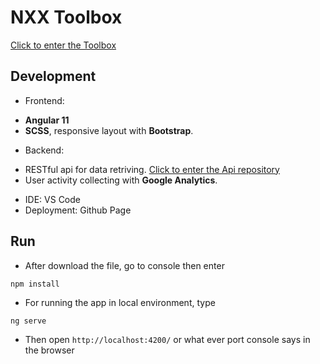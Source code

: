 # NXX Toolbox
[Click to enter the Toolbox](https://aleafwolf.github.io/NXX-Toolbox)
## Development
* Frontend: 
- **Angular 11** 
- **SCSS**, responsive layout with **Bootstrap**.
* Backend: 
- RESTful api for data retriving. [Click to enter the Api repository](https://github.com/ALeafWolf/tears-of-themis-api)
- User activity collecting with **Google Analytics**.
* IDE: VS Code
* Deployment: Github Page
## Run
* After download the file, go to console then enter
```
npm install
```
* For running the app in local environment, type
```
ng serve
```
* Then open `http://localhost:4200/` or what ever port console says in the browser
